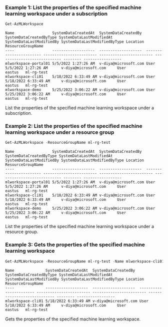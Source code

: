 ### Example 1: List the properties of the specified machine learning workspace under a subscription
```powershell
Get-AzMLWorkspace
```

```output
Name                 SystemDataCreatedAt  SystemDataCreatedBy  SystemDataCreatedByType SystemDataLastModifiedAt SystemDataLastModifiedBy SystemDataLastModifiedByType Location ResourceGroupName
----                 -------------------  -------------------  ----------------------- ------------------------ ------------------------ ---------------------------- -------- -----------------
mlworkspace-portal01 5/5/2022 1:27:26 AM  v-diya@microsoft.com User                    5/5/2022 1:27:26 AM      v-diya@microsoft.com     User                         eastus   ml-rg-test
mlworkspace-cli01    5/18/2022 6:33:49 AM v-diya@microsoft.com User                    5/18/2022 6:33:49 AM     v-diya@microsoft.com     User                         eastus   ml-rg-test
mlworkspace-demo     5/25/2022 3:06:22 AM v-diya@microsoft.com User                    5/25/2022 3:06:22 AM     v-diya@microsoft.com     User                         eastus   ml-rg-test
```

List the properties of the specified machine learning workspace under a subscription.

### Example 2: List the properties of the specified machine learning workspace under a resource group
```powershell
Get-AzMLWorkspace -ResourceGroupName ml-rg-test
```

```output
Name                 SystemDataCreatedAt  SystemDataCreatedBy  SystemDataCreatedByType SystemDataLastModifiedAt SystemDataLastModifiedBy SystemDataLastModifiedByType Location ResourceGroupName
----                 -------------------  -------------------  ----------------------- ------------------------ ------------------------ ---------------------------- -------- -----------------
mlworkspace-portal01 5/5/2022 1:27:26 AM  v-diya@microsoft.com User                    5/5/2022 1:27:26 AM      v-diya@microsoft.com     User                         eastus   ml-rg-test
mlworkspace-cli01    5/18/2022 6:33:49 AM v-diya@microsoft.com User                    5/18/2022 6:33:49 AM     v-diya@microsoft.com     User                         eastus   ml-rg-test
mlworkspace-demo     5/25/2022 3:06:22 AM v-diya@microsoft.com User                    5/25/2022 3:06:22 AM     v-diya@microsoft.com     User                         eastus   ml-rg-test
```

List the properties of the specified machine learning workspace under a resource group.

### Example 3: Gets the properties of the specified machine learning workspace
```powershell
Get-AzMLWorkspace -ResourceGroupName ml-rg-test -Name mlworkspace-cli01
```

```output
Name              SystemDataCreatedAt  SystemDataCreatedBy  SystemDataCreatedByType SystemDataLastModifiedAt SystemDataLastModifiedBy SystemDataLastModifiedByType Location ResourceGroupName
----              -------------------  -------------------  ----------------------- ------------------------ ------------------------ ---------------------------- -------- -----------------
mlworkspace-cli01 5/18/2022 6:33:49 AM v-diya@microsoft.com User                    5/18/2022 6:33:49 AM     v-diya@microsoft.com     User                         eastus   ml-rg-test
```

Gets the properties of the specified machine learning workspace.

